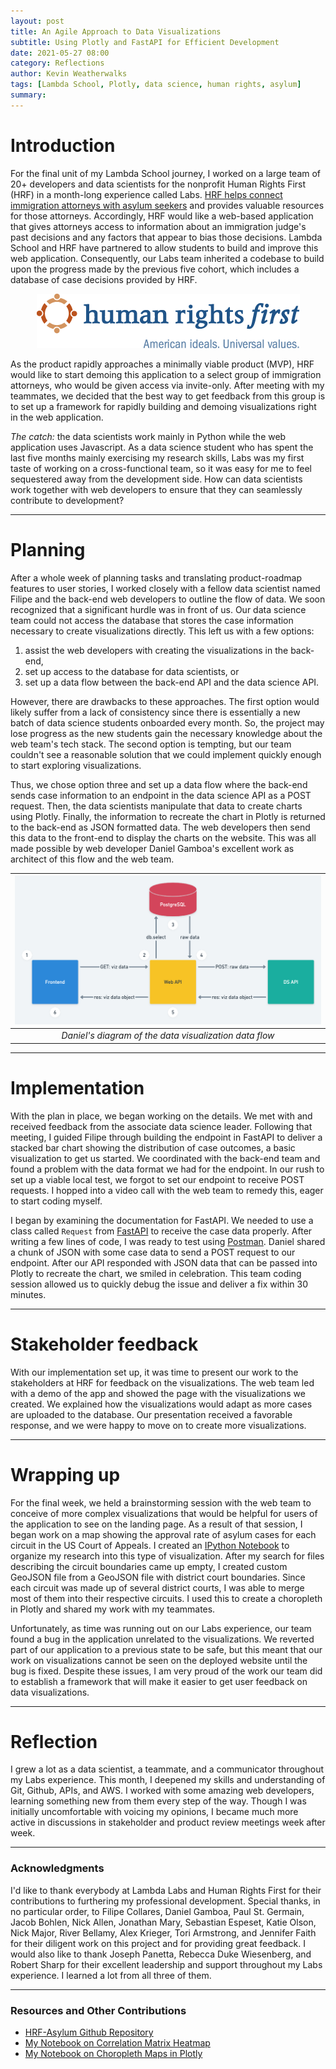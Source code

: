 ```yaml
---
layout: post
title: An Agile Approach to Data Visualizations
subtitle: Using Plotly and FastAPI for Efficient Development
date: 2021-05-27 08:00
category: Reflections
author: Kevin Weatherwalks
tags: [Lambda School, Plotly, data science, human rights, asylum]
summary: 
---
```


# Introduction
For the final unit of my Lambda School journey, I worked on a large team of 20+ developers and data scientists for the nonprofit Human Rights First (HRF) in a month-long experience called Labs. [HRF helps connect immigration attorneys with asylum seekers](https://www.humanrightsfirst.org/asylum) and provides valuable resources for those attorneys. Accordingly, HRF would like a web-based application that gives attorneys access to information about an immigration judge's past decisions and any factors that appear to bias those decisions. Lambda School and HRF have partnered to allow students to build and improve this web application. Consequently, our Labs team inherited a codebase to build upon the progress made by the previous five cohort, which includes a database of case decisions provided by HRF.

<p align="center" valign="middle">
    <img src="/assets/blogresources/hrf-logo.png">
</p>

As the product rapidly approaches a minimally viable product (MVP), HRF would like to start demoing this application to a select group of immigration attorneys, who would be given access via invite-only. After meeting with my teammates, we decided that the best way to get feedback from this group is to set up a framework for rapidly building and demoing visualizations right in the web application.

*The catch:* the data scientists work mainly in Python while the web application uses Javascript. As a data science student who has spent the last five months mainly exercising my research skills, Labs was my first taste of working on a cross-functional team, so it was easy for me to feel sequestered away from the development side. How can data scientists work together with web developers to ensure that they can seamlessly contribute to development?

---
# Planning
After a whole week of planning tasks and translating product-roadmap features to user stories, I worked closely with a fellow data scientist named Filipe and the back-end web developers to outline the flow of data. We soon recognized that a significant hurdle was in front of us. Our data science team could not access the database that stores the case information necessary to create visualizations directly.
This left us with a few options:
1. assist the web developers with creating the visualizations in the back-end, 
1. set up access to the database for data scientists, or
1. set up a data flow between the back-end API and the data science API.

However, there are drawbacks to these approaches. The first option would likely suffer from a lack of consistency since there is essentially a new batch of data science students onboarded every month. So, the project may lose progress as the new students gain the necessary knowledge about the web team's tech stack. 
The second option is tempting, but our team couldn't see a reasonable solution that we could implement quickly enough to start exploring visualizations. 

Thus, we chose option three and set up a data flow where the back-end sends case information to an endpoint in the data science API as a POST request. Then, the data scientists manipulate that data to create charts using Plotly. Finally, the information to recreate the chart in Plotly is returned to the back-end as JSON formatted data. The web developers then send this data to the front-end to display the charts on the website. This was all made possible by web developer Daniel Gamboa's excellent work as architect of this flow and the web team.

| ![Data Viz Flow](/assets/blogresources/API_to_API_viz.png) |
|:----------------------------------------------------------:|
|   *Daniel's diagram of the data visualization data flow*   |

---
# Implementation
With the plan in place, we began working on the details. We met with and received feedback from the associate data science leader. Following that meeting, I guided Filipe through building the endpoint in FastAPI to deliver a stacked bar chart showing the distribution of case outcomes, a basic visualization to get us started. We coordinated with the back-end team and found a problem with the data format we had for the endpoint. In our rush to set up a viable local test, we forgot to set our endpoint to receive POST requests. I hopped into a video call with the web team to remedy this, eager to start coding myself.   

I began by examining the documentation for FastAPI. We needed to use a class called `Request` from [FastAPI](https://fastapi.tiangolo.com/advanced/using-request-directly/) to receive the case data properly. After writing a few lines of code, I was ready to test using [Postman](https://medium.com/server-side-swift-and-more/api-endpoint-testing-with-postman-63f907217f15). Daniel shared a chunk of JSON with some case data to send a POST request to our endpoint. After our API responded with JSON data that can be passed into Plotly to recreate the chart, we smiled in celebration. This team coding session allowed us to quickly debug the issue and deliver a fix within 30 minutes.

---
# Stakeholder feedback
With our implementation set up, it was time to present our work to the stakeholders at HRF for feedback on the visualizations. The web team led with a demo of the app and showed the page with the visualizations we created. We explained how the visualizations would adapt as more cases are uploaded to the database. Our presentation received a favorable response, and we were happy to move on to create more visualizations.

---
# Wrapping up
For the final week, we held a brainstorming session with the web team to conceive of more complex visualizations that would be helpful for users of the application to see on the landing page. As a result of that session, I began work on a map showing the approval rate of asylum cases for each circuit in the US Court of Appeals. I created an [IPython Notebook](https://github.com/KWeatherwalks/human-rights-first-asylum-ds-a/blob/main/visualizations/CircuitLevelChoropleth.ipynb) to organize my research into this type of visualization. After my search for files describing the circuit boundaries came up empty, I created custom GeoJSON file from a GeoJSON file with district court boundaries. Since each circuit was made up of several district courts, I was able to merge most of them into their respective circuits. I used this to create a choropleth in Plotly and shared my work with my teammates.

Unfortunately, as time was running out on our Labs experience, our team found a bug in the application unrelated to the visualizations. We reverted part of our application to a previous state to be safe, but this meant that our work on visualizations cannot be seen on the deployed website until the bug is fixed. Despite these issues, I am very proud of the work our team did to establish a framework that will make it easier to get user feedback on data visualizations.


---
# Reflection
I grew a lot as a data scientist, a teammate, and a communicator throughout my Labs experience. This month, I deepened my skills and understanding of Git, Github, APIs, and AWS. I worked with some amazing web developers, learning something new from them every step of the way.
Though I was initially uncomfortable with voicing my opinions, I became much more active in discussions in stakeholder and product review meetings week after week.  



--- 
### Acknowledgments 
I'd like to thank everybody at Lambda Labs and Human Rights First for their contributions to furthering my professional development. Special thanks, in no particular order, to Filipe Collares, Daniel Gamboa, Paul St. Germain, Jacob Bohlen, Nick Allen, Jonathan Mary, Sebastian Espeset, Katie Olson, Nick Major, River Bellamy, Alex Krieger, Tori Armstrong, and Jennifer Faith for their diligent work on this project and for providing great feedback. I would also like to thank Joseph Panetta, Rebecca Duke Wiesenberg, and Robert Sharp for their excellent leadership and support throughout my Labs experience. I learned a lot from all three of them.


---
### Resources and Other Contributions
- [HRF-Asylum Github Repository](https://github.com/KWeatherwalks/human-rights-first-asylum-ds-a)  
- [My Notebook on Correlation Matrix Heatmap](https://github.com/KWeatherwalks/human-rights-first-asylum-ds-a/blob/main/visualizations/CorrelationMatrixHeatmap.ipynb)  
- [My Notebook on Choropleth Maps in Plotly](https://github.com/KWeatherwalks/human-rights-first-asylum-ds-a/blob/main/visualizations/CircuitLevelChoropleth.ipynb)  